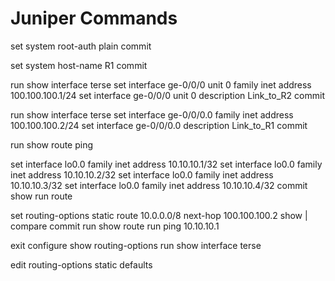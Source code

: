 # Juniper Commands

set system root-auth plain
commit

set system host-name R1
commit

run show interface terse
set interface ge-0/0/0 unit 0 family inet address 100.100.100.1/24
set interface ge-0/0/0 unit 0 description Link_to_R2
commit

run show interface terse
set interface ge-0/0/0.0 family inet address 100.100.100.2/24
set interface ge-0/0/0.0 description Link_to_R1
commit

run show route
ping

set interface lo0.0 family inet address 10.10.10.1/32
set interface lo0.0 family inet address 10.10.10.2/32
set interface lo0.0 family inet address 10.10.10.3/32
set interface lo0.0 family inet address 10.10.10.4/32
commit
show run route

set routing-options static route 10.0.0.0/8 next-hop 100.100.100.2
show | compare
commit
run show route
run ping 10.10.10.1

exit
configure
show routing-options
run show interface terse

edit routing-options static defaults

